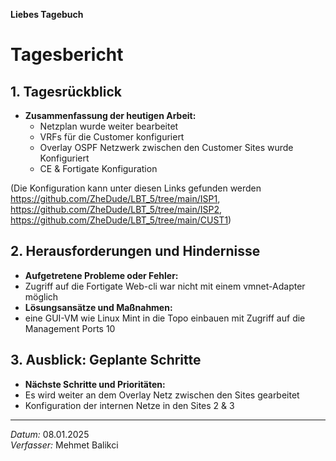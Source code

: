 **Liebes Tagebuch**

# Tagesbericht

## 1. Tagesrückblick
* **Zusammenfassung der heutigen Arbeit:**
  - Netzplan wurde weiter bearbeitet
  - VRFs für die Customer konfiguriert
  - Overlay OSPF Netzwerk zwischen den Customer Sites wurde Konfiguriert
  - CE & Fortigate Konfiguration


(Die Konfiguration kann unter diesen Links gefunden werden https://github.com/ZheDude/LBT_5/tree/main/ISP1, https://github.com/ZheDude/LBT_5/tree/main/ISP2, https://github.com/ZheDude/LBT_5/tree/main/CUST1)

## 2. Herausforderungen und Hindernisse
* **Aufgetretene Probleme oder Fehler:**
* Zugriff auf die Fortigate Web-cli war nicht mit einem vmnet-Adapter möglich
* **Lösungsansätze und Maßnahmen:**
* eine GUI-VM wie Linux Mint in die Topo einbauen mit Zugriff auf die Management Ports 10
 

## 3. Ausblick: Geplante Schritte
* **Nächste Schritte und Prioritäten:**
* Es wird weiter an dem Overlay Netz zwischen den Sites gearbeitet
* Konfiguration der internen Netze in den Sites 2 & 3

---

*Datum:* 08.01.2025     
*Verfasser:* Mehmet Balikci